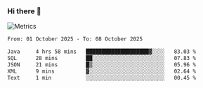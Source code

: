 ### Hi there 👋

![Metrics](https://github.com/radoapx/radoapx/blob/main/github-metrics.svg)

<!--START_SECTION:waka-->

```txt
From: 01 October 2025 - To: 08 October 2025

Java     4 hrs 58 mins   ████████████████████▓░░░░   83.03 %
SQL      28 mins         ██░░░░░░░░░░░░░░░░░░░░░░░   07.83 %
JSON     21 mins         █▒░░░░░░░░░░░░░░░░░░░░░░░   05.96 %
XML      9 mins          ▓░░░░░░░░░░░░░░░░░░░░░░░░   02.64 %
Text     1 min           ░░░░░░░░░░░░░░░░░░░░░░░░░   00.45 %
```

<!--END_SECTION:waka-->

<!--
**radoapx/radoapx** is a ✨ _special_ ✨ repository because its `README.md` (this file) appears on your GitHub profile.

Here are some ideas to get you started:

- 🔭 I’m currently working on ...
- 🌱 I’m currently learning ...
- 👯 I’m looking to collaborate on ...
- 🤔 I’m looking for help with ...
- 💬 Ask me about ...
- 📫 How to reach me: ...
- 😄 Pronouns: ...
- ⚡ Fun fact: ...
-->
